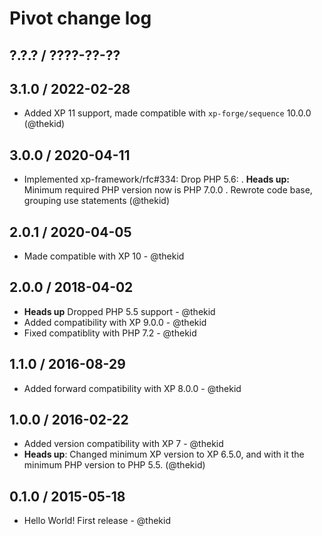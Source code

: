 Pivot change log
================

## ?.?.? / ????-??-??

## 3.1.0 / 2022-02-28

* Added XP 11 support, made compatible with `xp-forge/sequence` 10.0.0
  (@thekid)

## 3.0.0 / 2020-04-11

* Implemented xp-framework/rfc#334: Drop PHP 5.6:
  . **Heads up:** Minimum required PHP version now is PHP 7.0.0
  . Rewrote code base, grouping use statements
  (@thekid)

## 2.0.1 / 2020-04-05

* Made compatible with XP 10 - @thekid

## 2.0.0 / 2018-04-02

* **Heads up** Dropped PHP 5.5 support - @thekid
* Added compatibility with XP 9.0.0 - @thekid
* Fixed compatiblity with PHP 7.2 - @thekid

## 1.1.0 / 2016-08-29

* Added forward compatibility with XP 8.0.0 - @thekid

## 1.0.0 / 2016-02-22

* Added version compatibility with XP 7 - @thekid
* **Heads up**: Changed minimum XP version to XP 6.5.0, and with it the
  minimum PHP version to PHP 5.5.
  (@thekid)

## 0.1.0 / 2015-05-18

* Hello World! First release - @thekid